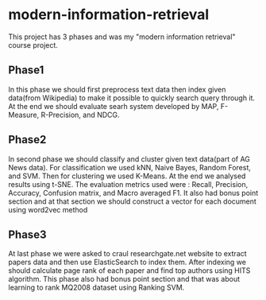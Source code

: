 # modern-information-retrieval
This project has 3 phases and was my "modern information retrieval" course project.
## Phase1
In this phase we should first preprocess text data then index given data(from Wikipedia) to make it possible to quickly search query through it. At the end we should evaluate searh system developed by MAP, F-Measure, R-Precision, and NDCG.
## Phase2
In second phase we should classify and cluster given text data(part of AG News data). For classification we used kNN, Naive Bayes, Random Forest, and SVM. Then for clustering we used K-Means. At the end we analysed results using t-SNE.
The evaluation metrics used were : Recall, Precision, Accuracy, Confusion matrix, and Macro averaged F1.
It also had bonus point section and at that section we should construct a vector for each document using word2vec method
## Phase3
At last phase we were asked to craul researchgate.net website to extract papers data and then use ElasticSearch to index them. After indexing we should calculate page rank of each paper and find top authors using HITS algorithm.
This phase also had bonus point section and that was about learning to rank MQ2008 dataset using Ranking SVM.
